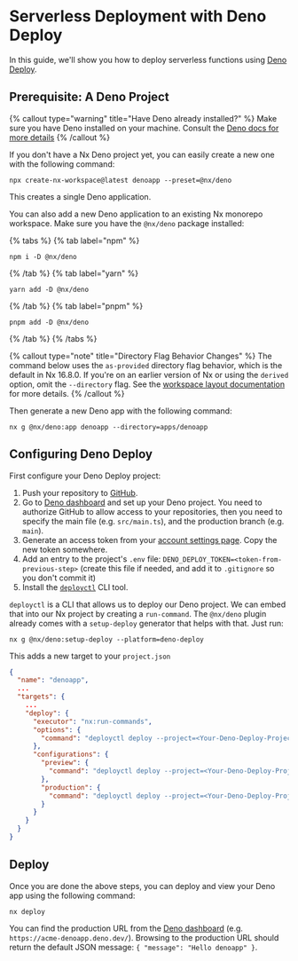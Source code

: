 # Serverless Deployment with Deno Deploy

In this guide, we'll show you how to deploy serverless functions using [Deno Deploy](https://deno.com/deploy).

## Prerequisite: A Deno Project

{% callout type="warning" title="Have Deno already installed?" %}
Make sure you have Deno installed on your machine. Consult the [Deno docs for more details](https://deno.com/manual/getting_started/installation)
{% /callout %}

If you don't have a Nx Deno project yet, you can easily create a new one with the following command:

```shell
npx create-nx-workspace@latest denoapp --preset=@nx/deno
```

This creates a single Deno application.

You can also add a new Deno application to an existing Nx monorepo workspace. Make sure you have the `@nx/deno` package installed:

{% tabs %}
{% tab label="npm" %}

```shell
npm i -D @nx/deno
```

{% /tab %}
{% tab label="yarn" %}

```shell
yarn add -D @nx/deno
```

{% /tab %}
{% tab label="pnpm" %}

```shell
pnpm add -D @nx/deno
```

{% /tab %}
{% /tabs %}

{% callout type="note" title="Directory Flag Behavior Changes" %}
The command below uses the `as-provided` directory flag behavior, which is the default in Nx 16.8.0. If you're on an earlier version of Nx or using the `derived` option, omit the `--directory` flag. See the [workspace layout documentation](/deprecated/workspace-layout) for more details.
{% /callout %}

Then generate a new Deno app with the following command:

```shell
nx g @nx/deno:app denoapp --directory=apps/denoapp
```

## Configuring Deno Deploy

First configure your Deno Deploy project:

1. Push your repository to [GitHub](https://github.com/).
2. Go to [Deno dashboard](https://dash.deno.com/) and set up your Deno project. You need to authorize GitHub to allow access to your repositories, then you need to specify the main file (e.g. `src/main.ts`), and the production branch (e.g. `main`).
3. Generate an access token from your [account settings page](https://dash.deno.com/account#access-tokens). Copy the new token somewhere.
4. Add an entry to the project's `.env` file: `DENO_DEPLOY_TOKEN=<token-from-previous-step>` (create this file if needed, and add it to `.gitignore` so you don't commit it)
5. Install the [`deployctl`](https://deno.com/deploy/docs/deployctl) CLI tool.

`deployctl` is a CLI that allows us to deploy our Deno project. We can embed that into our Nx project by creating a `run-command`. The `@nx/deno` plugin already comes with a `setup-deploy` generator that helps with that. Just run:

```shell
nx g @nx/deno:setup-deploy --platform=deno-deploy
```

This adds a new target to your `project.json`

```json {% fileName="project.json"}
{
  "name": "denoapp",
  ...
  "targets": {
    ...
    "deploy": {
      "executor": "nx:run-commands",
      "options": {
        "command": "deployctl deploy --project=<Your-Deno-Deploy-Project-Name> --import-map=import_map.json --exclude=node_modules  src/main.ts --dry-run"
      },
      "configurations": {
        "preview": {
          "command": "deployctl deploy --project=<Your-Deno-Deploy-Project-Name> --import-map=import_map.json --exclude=node_modules src/main.ts"
        },
        "production": {
          "command": "deployctl deploy --project=<Your-Deno-Deploy-Project-Name> --import-map=import_map.json --exclude=node_modules --prod src/main.ts"
        }
      }
    }
  }
}

```

## Deploy

Once you are done the above steps, you can deploy and view your Deno app using the following command:

```shell
nx deploy
```

You can find the production URL from the [Deno dashboard](https://dash.deno.com/) (e.g. `https://acme-denoapp.deno.dev/`). Browsing to the production URL should return the default JSON message: `{ "message": "Hello denoapp" }`.
